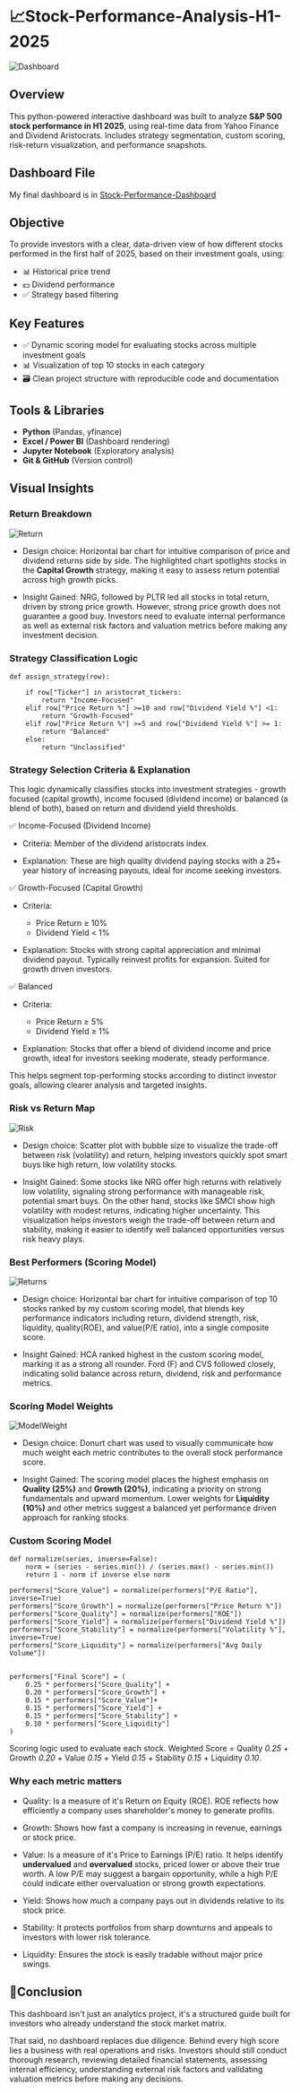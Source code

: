 # 📈Stock-Performance-Analysis-H1-2025

![Dashboard](Outputs/Dashboard.gif)  

## Overview
This python-powered interactive dashboard was built to analyze **S&P 500 stock performance in H1 2025**, using real-time data from Yahoo Finance and Dividend Aristocrats. Includes strategy segmentation, custom scoring, risk-return visualization, and performance snapshots.  

## Dashboard File  
My final dashboard is in [Stock-Performance-Dashboard](Outputs/Dashboard..pdf)  

## Objective

To provide investors with a clear, data-driven view of how different stocks performed in the first half of 2025, based on their investment goals, using:

- 📊 Historical price trend
- 💵 Dividend performance
- ✅ Strategy based filtering

## Key Features

- ✅ Dynamic scoring model for evaluating stocks across multiple investment goals
- 📊 Visualization of top 10 stocks in each category
- 🗃️ Clean project structure with reproducible code and documentation

## Tools & Libraries

- **Python** (Pandas, yfinance)
- **Excel / Power BI** (Dashboard rendering)
- **Jupyter Notebook** (Exploratory analysis)
- **Git & GitHub** (Version control)

## Visual Insights

### Return Breakdown

![Return](Outputs/Best-Performers-Return-Breakdown.png)  

- Design choice: Horizontal bar chart for intuitive comparison of price and dividend returns side by side. The highlighted chart spotlights stocks in the  **Capital Growth** strategy, making it easy to assess return potential across high growth picks.

- Insight Gained: NRG, followed by PLTR led all stocks in total return, driven by strong price growth. However, strong price growth does not guarantee a good buy. Investors need to evaluate internal performance as well as external risk factors and valuation metrics before making any investment decision.

### Strategy Classification Logic
```
def assign_strategy(row):
    
    if row["Ticker"] in aristocrat_tickers:
        return "Income-Focused"
    elif row["Price Return %"] >=10 and row["Dividend Yield %"] <1:
        return "Growth-Focused"
    elif row["Price Return %"] >=5 and row["Dividend Yield %"] >= 1:
        return "Balanced"
    else:
        return "Unclassified"
```

### Strategy Selection Criteria & Explanation
This logic dynamically classifies stocks into investment strategies - growth focused (capital growth), income focused (dividend income) or balanced (a blend of both), based on return and dividend yield thresholds. 

✅ Income-Focused (Dividend Income)
- Criteria: Member of the dividend aristocrats index.

- Explanation: These are high quality dividend paying stocks with a 25+ year history of increasing payouts, ideal for income seeking investors.

✅ Growth-Focused (Capital Growth)
- Criteria:
   - Price Return ≥ 10%
   - Dividend Yield < 1%
 
- Explanation: Stocks with strong capital appreciation and minimal dividend payout. Typically reinvest profits for expansion. Suited for growth driven investors.

✅ Balanced 
- Criteria:
  - Price Return ≥ 5%
  - Dividend Yield ≥ 1%

- Explanation: Stocks that offer a blend of dividend income and price growth, ideal for investors seeking moderate, steady performance.

This helps segment top-performing stocks according to distinct investor goals, allowing clearer analysis and targeted insights.


### Risk vs Return Map

![Risk](Outputs/Risk-vs-Return.png)

- Design choice: Scatter plot with bubble size to visualize the trade-off between risk (volatility) and return, helping investors quickly spot smart buys like high return, low volatility stocks.

- Insight Gained: Some stocks like NRG offer high returns with relatively low volatility, signaling strong performance with manageable risk, potential smart buys. On the other hand, stocks like SMCI show high volatility with modest returns, indicating higher uncertainty. This visualization helps investors weigh the trade-off between return and stability, making it easier to identify well balanced opportunities versus risk heavy plays.


### Best Performers (Scoring Model)

![Returns](Outputs/Best-Performers-Scoring-Model.png)

- Design choice: Horizontal bar chart for intuitive comparison of top 10 stocks ranked by my custom scoring model, that blends key performance indicators including return, dividend strength, risk, liquidity, quality(ROE), and value(P/E ratio), into a single composite score.

- Insight Gained: HCA ranked highest in the custom scoring model, marking it as a strong all rounder. Ford (F) and CVS followed closely, indicating solid balance across return, dividend, risk and performance metrics.


### Scoring Model Weights

![ModelWeight](Outputs/Scoring-Model-Weight.png)

- Design choice: Donurt chart was used to visually communicate how much weight each metric contributes to the overall stock performance score.

- Insight Gained: The scoring model places the highest emphasis on **Quality (25%)** and **Growth (20%)**, indicating a priority on strong fundamentals and upward momentum. Lower weights for **Liquidity (10%)** and other metrics suggest a balanced yet performance driven approach for ranking stocks.

### Custom Scoring Model

```
def normalize(series, inverse=False):
    norm = (series - series.min()) / (series.max() - series.min())
    return 1 - norm if inverse else norm

performers["Score_Value"] = normalize(performers["P/E Ratio"], inverse=True)
performers["Score_Growth"] = normalize(performers["Price Return %"])
performers["Score_Quality"] = normalize(performers["ROE"])
performers["Score_Yield"] = normalize(performers["Dividend Yield %"])
performers["Score_Stability"] = normalize(performers["Volatility %"], inverse=True)
performers["Score_Liquidity"] = normalize(performers["Avg Daily Volume"])


performers["Final Score"] = (
    0.25 * performers["Score_Quality"] +
    0.20 * performers["Score_Growth"] +
    0.15 * performers["Score_Value"]+
    0.15 * performers["Score_Yield"] +
    0.15 * performers["Score_Stability"] +
    0.10 * performers["Score_Liquidity"]
)
```
Scoring logic used to evaluate each stock.
Weighted Score = Quality *0.25* + Growth *0.20* + Value *0.15* + Yield *0.15* + Stability *0.15* + Liquidity *0.10*.  

### Why each metric matters

- Quality: Is a measure of it's Return on Equity (ROE). ROE reflects how efficiently a company uses shareholder's money to generate profits.

- Growth: Shows how fast a company is increasing in revenue, earnings or stock price.

- Value: Is a measure of it's Price to Earnings (P/E) ratio. It helps identify **undervalued** and **overvalued** stocks, priced lower or above their true worth. A low P/E may suggest a bargain opportunity, while a high P/E could indicate either overvaluation or strong growth expectations.
  
- Yield: Shows how much a company pays out in dividends relative to its stock price.
  
- Stability: It protects portfolios from sharp downturns and appeals to investors with lower risk tolerance.
  
- Liquidity: Ensures the stock is easily tradable without major price swings.

## 📝Conclusion

This dashboard isn't just an analytics project, it's a structured guide built for investors who already understand the stock market matrix.

That said, no dashboard replaces due diligence. Behind every high score lies a business with real operations and risks. Investors should still conduct thorough research, reviewing detailed financial statements, assessing internal efficiency, understanding external risk factors and validating valuation metrics before making any decisions.


